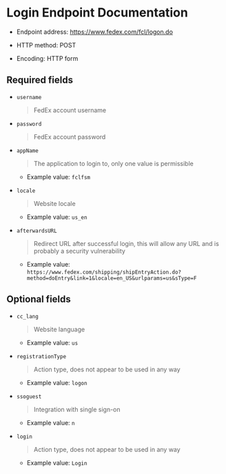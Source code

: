 # Login Endpoint Documentation

* Endpoint address: https://www.fedex.com/fcl/logon.do

* HTTP method: POST
* Encoding: HTTP form

## Required fields

* `username` 

  > FedEx account username

* `password` 

  >  FedEx account password

* `appName`

  > The application to login to, only one value is permissible

  * Example value: `fclfsm`

* `locale`

  > Website locale

  * Example value: `us_en`

* `afterwardsURL`

  > Redirect URL after successful login, this will allow any URL and is probably a security vulnerability

  * Example value: `https://www.fedex.com/shipping/shipEntryAction.do?method=doEntry&link=1&locale=en_US&urlparams=us&sType=F`

## Optional fields

* `cc_lang`

  > Website language

  * Example value: `us`

* `registrationType`

  > Action type, does not appear to be used in any way

  * Example value: `logon`

* `ssoguest`

  > Integration with single sign-on

  * Example value: `n`

* `login`

  > Action type, does not appear to be used in any way

  * Example value: `Login`

